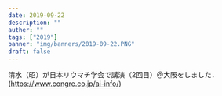 ```yaml
---
date: 2019-09-22
description: ""
auther: ""
tags: ["2019"]
banner: "img/banners/2019-09-22.PNG"
draft: false
---
```


清水（昭）が日本リウマチ学会で講演（2回目）＠大阪をしました．(https://www.congre.co.jp/ai-info/)

<!--more-->
